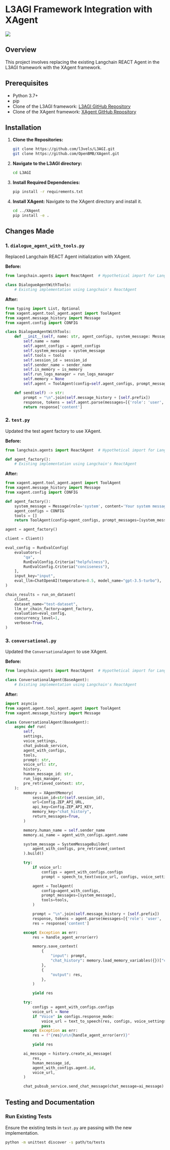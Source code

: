 # L3AGI Framework Integration with XAgent

![](https://github.com/ManavGora/XAgent-and-L3AGI-AIAgent/blob/main/image.png)

## Overview
This project involves replacing the existing Langchain REACT Agent in the L3AGI framework with the XAgent framework.

## Prerequisites
- Python 3.7+
- pip
- Clone of the L3AGI framework: [L3AGI GitHub Repository](https://github.com/l3vels/L3AGI)
- Clone of the XAgent framework: [XAgent GitHub Repository](https://github.com/OpenBMB/XAgent)

## Installation

1. **Clone the Repositories:**
   ```sh
   git clone https://github.com/l3vels/L3AGI.git
   git clone https://github.com/OpenBMB/XAgent.git
   ```

2. **Navigate to the L3AGI directory:**
   ```sh
   cd L3AGI
   ```

3. **Install Required Dependencies:**
   ```sh
   pip install -r requirements.txt
   ```

4. **Install XAgent:**
   Navigate to the XAgent directory and install it.
   ```sh
   cd ../XAgent
   pip install -e .
   ```

## Changes Made

### 1. `dialogue_agent_with_tools.py`
Replaced Langchain REACT Agent initialization with XAgent.

**Before:**
```python
from langchain.agents import ReactAgent  # Hypothetical import for Langchain

class DialogueAgentWithTools:
    # Existing implementation using Langchain's ReactAgent
```

**After:**
```python
from typing import List, Optional
from xagent.agent.tool_agent.agent import ToolAgent
from xagent.message_history import Message
from xagent.config import CONFIG

class DialogueAgentWithTools:
    def __init__(self, name: str, agent_configs, system_message: Message, tools, session_id: str, sender_name: str, is_memory: bool = False, run_logs_manager: Optional = None, **tool_kwargs):
        self.name = name
        self.agent_configs = agent_configs
        self.system_message = system_message
        self.tools = tools
        self.session_id = session_id
        self.sender_name = sender_name
        self.is_memory = is_memory
        self.run_logs_manager = run_logs_manager
        self.memory = None
        self.agent = ToolAgent(config=self.agent_configs, prompt_messages=[self.system_message], **tool_kwargs)

    def send(self) -> str:
        prompt = "\n".join(self.message_history + [self.prefix])
        response, tokens = self.agent.parse(messages=[{'role': 'user', 'content': prompt}])
        return response['content']
```

### 2. `test.py`
Updated the test agent factory to use XAgent.

**Before:**
```python
from langchain.agents import ReactAgent  # Hypothetical import for Langchain

def agent_factory():
    # Existing implementation using Langchain's ReactAgent
```

**After:**
```python
from xagent.agent.tool_agent.agent import ToolAgent
from xagent.message_history import Message
from xagent.config import CONFIG

def agent_factory():
    system_message = Message(role='system', content='Your system message here')
    agent_configs = CONFIG
    tools = []
    return ToolAgent(config=agent_configs, prompt_messages=[system_message], tools=tools)

agent = agent_factory()

client = Client()

eval_config = RunEvalConfig(
    evaluators=[
        "qa",
        RunEvalConfig.Criteria("helpfulness"),
        RunEvalConfig.Criteria("conciseness"),
    ],
    input_key="input",
    eval_llm=ChatOpenAI(temperature=0.5, model_name="gpt-3.5-turbo"),
)

chain_results = run_on_dataset(
    client,
    dataset_name="test-dataset",
    llm_or_chain_factory=agent_factory,
    evaluation=eval_config,
    concurrency_level=1,
    verbose=True,
)
```

### 3. `conversational.py`
Updated the `ConversationalAgent` to use XAgent.

**Before:**
```python
from langchain.agents import ReactAgent  # Hypothetical import for Langchain

class ConversationalAgent(BaseAgent):
    # Existing implementation using Langchain's ReactAgent
```

**After:**
```python
import asyncio
from xagent.agent.tool_agent.agent import ToolAgent
from xagent.message_history import Message

class ConversationalAgent(BaseAgent):
    async def run(
        self,
        settings,
        voice_settings,
        chat_pubsub_service,
        agent_with_configs,
        tools,
        prompt: str,
        voice_url: str,
        history,
        human_message_id: str,
        run_logs_manager,
        pre_retrieved_context: str,
    ):
        memory = XAgentMemory(
            session_id=str(self.session_id),
            url=Config.ZEP_API_URL,
            api_key=Config.ZEP_API_KEY,
            memory_key="chat_history",
            return_messages=True,
        )

        memory.human_name = self.sender_name
        memory.ai_name = agent_with_configs.agent.name

        system_message = SystemMessageBuilder(
            agent_with_configs, pre_retrieved_context
        ).build()

        try:
            if voice_url:
                configs = agent_with_configs.configs
                prompt = speech_to_text(voice_url, configs, voice_settings)

            agent = ToolAgent(
                config=agent_with_configs,
                prompt_messages=[system_message],
                tools=tools,
            )

            prompt = "\n".join(self.message_history + [self.prefix])
            response, tokens = agent.parse(messages=[{'role': 'user', 'content': prompt}])
            res = response['content']

        except Exception as err:
            res = handle_agent_error(err)

            memory.save_context(
                {
                    "input": prompt,
                    "chat_history": memory.load_memory_variables({})["chat_history"],
                },
                {
                    "output": res,
                },
            )

            yield res

        try:
            configs = agent_with_configs.configs
            voice_url = None
            if "Voice" in configs.response_mode:
                voice_url = text_to_speech(res, configs, voice_settings)
                pass
        except Exception as err:
            res = f"{res}\n\n{handle_agent_error(err)}"

            yield res

        ai_message = history.create_ai_message(
            res,
            human_message_id,
            agent_with_configs.agent.id,
            voice_url,
        )

        chat_pubsub_service.send_chat_message(chat_message=ai_message)
```

## Testing and Documentation

### Run Existing Tests
Ensure the existing tests in `test.py` are passing with the new implementation.

```sh
python -m unittest discover -s path/to/tests
```


